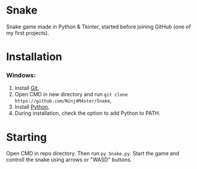 # Snake
Snake game made in Python &amp; Tkinter, started before joining GitHub (one of my first projects).

# Installation
### Windows:
  1. Install [Git](https://git-scm.com/download/win),
  2. Open CMD in new directory and run `git clone https://github.com/Ninj4M4ster/Snake`,
  3. Install [Python](https://www.python.org/downloads/),
  4. During installation, check the option to add Python to PATH.

# Starting
Open CMD in repo directory. Then run `py Snake.py`.
Start the game and controll the snake using arrows or "WASD" buttons.
